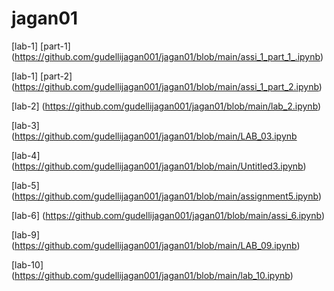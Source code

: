 # jagan01

[lab-1] [part-1] (https://github.com/gudellijagan001/jagan01/blob/main/assi_1_part_1_.ipynb)

[lab-1] [part-2] (https://github.com/gudellijagan001/jagan01/blob/main/assi_1_part_2.ipynb)

[lab-2] (https://github.com/gudellijagan001/jagan01/blob/main/lab_2.ipynb)

[lab-3] (https://github.com/gudellijagan001/jagan01/blob/main/LAB_03.ipynb

[lab-4] (https://github.com/gudellijagan001/jagan01/blob/main/Untitled3.ipynb)

[lab-5] (https://github.com/gudellijagan001/jagan01/blob/main/assignment5.ipynb)

[lab-6] (https://github.com/gudellijagan001/jagan01/blob/main/assi_6.ipynb)

[lab-9] (https://github.com/gudellijagan001/jagan01/blob/main/LAB_09.ipynb)

[lab-10] (https://github.com/gudellijagan001/jagan01/blob/main/lab_10.ipynb)
